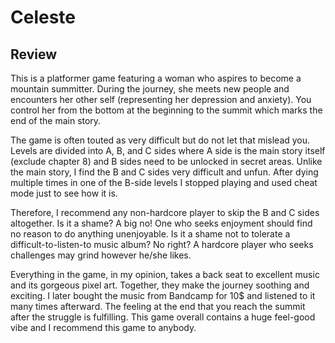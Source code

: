 # Celeste

## Review

This is a platformer game featuring a woman who aspires to become a mountain summitter. During the journey, she meets new people and encounters her other self (representing her depression and anxiety). You control her from the bottom at the beginning to the summit which marks the end of the main story.

The game is often touted as very difficult but do not let that mislead you. Levels are divided into A, B, and C sides where A side is the main story itself (exclude chapter 8) and B sides need to be unlocked in secret areas. Unlike the main story, I find the B and C sides very difficult and unfun. After dying multiple times in one of the B-side levels I stopped playing and used cheat mode just to see how it is.

Therefore, I recommend any non-hardcore player to skip the B and C sides altogether. Is it a shame? A big no! One who seeks enjoyment should find no reason to do anything unenjoyable. Is it a shame not to tolerate a difficult-to-listen-to music album? No right? A hardcore player who seeks challenges may grind however he/she likes.

Everything in the game, in my opinion, takes a back seat to excellent music and its gorgeous pixel art. Together, they make the journey soothing and exciting. I later bought the music from Bandcamp for 10$ and listened to it many times afterward. The feeling at the end that you reach the summit after the struggle is fulfilling. This game overall contains a huge feel-good vibe and I recommend this game to anybody.

